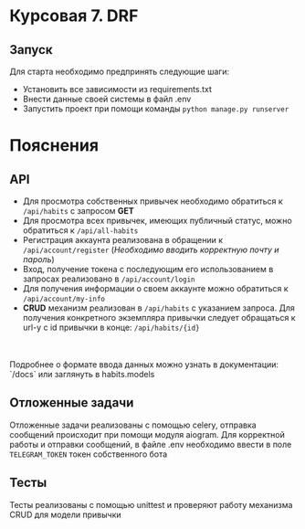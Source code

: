 # Курсовая 7. DRF
## Запуск
Для старта необходимо предпринять следующие шаги:

- Установить все зависимости из requirements.txt
- Внести данные своей системы в файл .env
- Запустить проект при помощи команды `python manage.py runserver`

# Пояснения
## API
- Для просмотра собственных привычек необходимо обратиться к `/api/habits` с запросом <b> GET </b>
- Для просмотра всех привычек, имеющих публичный статус, можно обратиться к `/api/all-habits` 
- Регистрация аккаунта реализована в обращении к `/api/account/register` (*Необходимо вводить корректную почту и пароль*)
- Вход, получение токена с последующим его использованием в запросах реализовано в `/api/account/login`
- Для получения информации о своем аккаунте можно обратиться к `/api/account/my-info`
- <b>CRUD</b> механизм реализован в `/api/habits` с указанием запроса. Для получения конкретного экземпляра привычки следует обращаться к url-у с id привычки в конце: `/api/habits/{id}`
<br>
<br>
Подробнее о формате ввода данных можно узнать в документации: `/docs` или заглянуть в habits.models

## Отложенные задачи
Отложенные задачи реализованы с помощью celery, отправка сообщений происходит при помощи модуля aiogram. Для корректной работы и отправки сообщений, в файле .env необходимо ввести в поле `TELEGRAM_TOKEN` токен собственного бота
## Тесты
Тесты реализованы с помощью unittest и проверяют работу механизма CRUD для модели привычки

